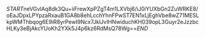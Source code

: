 $START$neVGvlAq8dk3Qu+iiFrewXpPZgT4m1LXVbj6/iJ0iYUXbGn2ZuWRKE8/oEaJDpxLPYpzaRxauB1GA8b8ehLcchYhnFPwST7EN1xLjEghVbe8wZ71MESLkpWMThbqog6E9iR8yrPewI9Ncx7JklJvIHNwiduchKH039opL3Guyr2eJzzbcHLKy3eBjAkcYUoKh2YXk5J4p6kz6RdMsQ78Wg==$END$